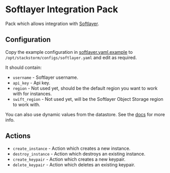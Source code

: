 # Softlayer Integration Pack

Pack which allows integration with [Softlayer](https://www.softlayer.com/).

## Configuration

Copy the example configuration in [softlayer.yaml.example](./softlayer.yaml.example)
to `/opt/stackstorm/configs/softlayer.yaml` and edit as required.

It should contain:

* ``username`` - Softlayer username.
* ``api_key`` - Api key.
* ``region`` - Not used yet, should be the default region you want to work with for instances.
* ``swift_region`` - Not used yet, will be the Softlayer Object Storage region to work with.

You can also use dynamic values from the datastore. See the
[docs](https://docs.stackstorm.com/reference/pack_configs.html) for more info.

## Actions

* ``create_instance`` - Action which creates a new instance.
* ``destroy_instance`` - Action which destroys an existing instance.
* ``create_keypair`` - Action which creates a new keypair.
* ``delete_keypair`` - Action which deletes an existing keypair.
